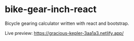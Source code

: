 # bike-gear-inch-react
Bicycle gearing calculator written with react and bootstrap.

Live preview: https://gracious-kepler-3aa1a3.netlify.app/
